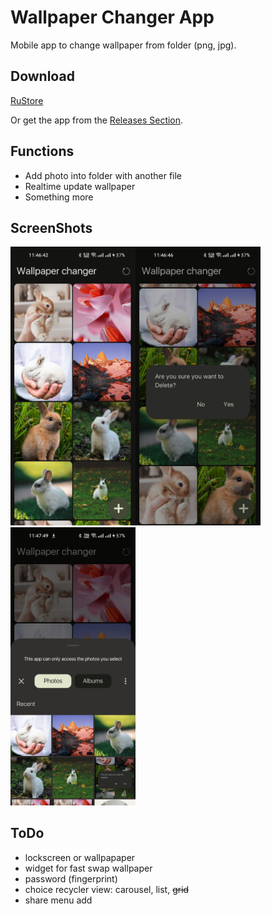 # Wallpaper Changer App

Mobile app to change wallpaper from folder (png, jpg).

## Download

[RuStore ](https://www.rustore.ru/catalog/app/com.ushastoe.wallpaperchanger)

Or get the app from the [Releases Section](https://github.com/krolchonok/WallpaperChanger/releases/latest).
## Functions
- Add photo into folder with another file
- Realtime update wallpaper
- Something more
## ScreenShots
<img src="https://github.com/krolchonok/imaginashen/blob/main/photo_2024-05-22_23-52-24.jpg" width="200"><img src="https://github.com/krolchonok/imaginashen/blob/main/photo_2024-05-22_23-52-29.jpg" width="200"><img src="https://github.com/krolchonok/imaginashen/blob/main/photo_2024-05-22_23-52-21.jpg" width="200">
## ToDo
- lockscreen or wallpapaper
- widget for fast swap wallpaper
- password (fingerprint)
- choice recycler view: carousel, list, ~~grid~~
- share menu add
